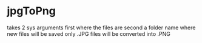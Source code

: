 # jpgToPng

takes 2 sys arguments
first where the files are
second a folder name where new files will be saved
only .JPG files will be converted into .PNG
